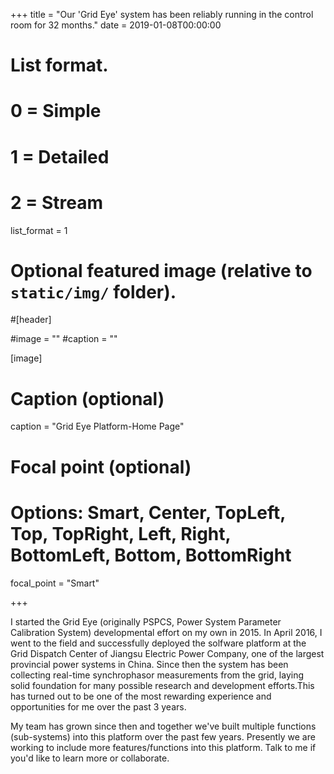 +++
title = "Our 'Grid Eye' system has been reliably running in the control room for 32 months."
date = 2019-01-08T00:00:00

# List format.
#   0 = Simple
#   1 = Detailed
#   2 = Stream
list_format = 1

# Optional featured image (relative to `static/img/` folder).
#[header]

#image = ""
#caption = ""

[image]
  # Caption (optional)
  caption = "Grid Eye Platform-Home Page"
  
  # Focal point (optional)
  # Options: Smart, Center, TopLeft, Top, TopRight, Left, Right, BottomLeft, Bottom, BottomRight
  focal_point = "Smart"

+++

I started the Grid Eye (originally PSPCS, Power System Parameter Calibration System) developmental effort on my own in 2015. In April 2016, I went to the field and successfully deployed the solfware platform at the Grid Dispatch Center of Jiangsu Electric Power Company, one of the largest provincial power systems in China. Since then the system has been collecting real-time synchrophasor measurements from the grid, laying solid foundation for many possible research and development efforts.This has turned out to be one of the most rewarding experience and opportunities for me over the past 3 years. 

My team has grown since then and together we've built multiple functions (sub-systems) into this platform over the past few years. Presently we are working to include more features/functions into this platform. Talk to me if you'd like to learn more or collaborate.
